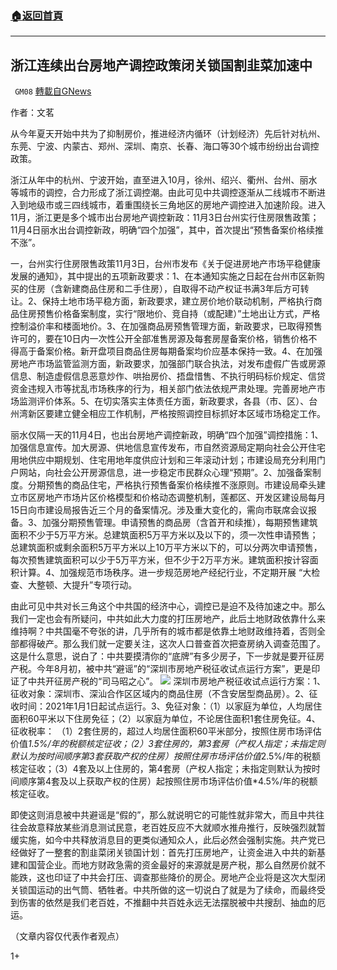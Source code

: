 ###  [:house:返回首頁](https://github.com/ourhimalayas/txt)
---

## 浙江连续出台房地产调控政策闭关锁国割韭菜加速中
` GM08` [轉載自GNews](https://gnews.org/zh-hans/539389/)

作者：文茗

从今年夏天开始中共为了抑制房价，推进经济内循环（计划经济）先后针对杭州、东莞、宁波、内蒙古、郑州、深圳、南京、长春、海口等30个城市纷纷出台调控政策。

浙江从年中的杭州、宁波开始，直至进入10月，徐州、绍兴、衢州、台州、丽水等城市的调控，合力形成了浙江调控潮。由此可见中共调控逐渐从二线城市不断进入到地级市或三四线城市，着重围绕长三角地区的房地产调控进入加速阶段。进入11月，浙江更是多个城市出台房地产调控新政：11月3日台州实行住房限售政策；11月4日丽水出台调控新政，明确“四个加强”，其中，首次提出“预售备案价格续推不涨”。

一，台州实行住房限售政策11月3日，台州市发布《关于促进房地产市场平稳健康发展的通知》，其中提出的五项新政要求：1、在本通知实施之日起在台州市区新购买的住房（含新建商品住房和二手住房），自取得不动产权证书满3年后方可转让。2、保持土地市场平稳方面，新政要求，建立房价地价联动机制，严格执行商品住房预售价格备案制度，实行“限地价、竞自持（或配建）”土地出让方式，严格控制溢价率和楼面地价。3、在加强商品房预售管理方面，新政要求，已取得预售许可的，要在10日内一次性公开全部准售房源及每套房屋备案价格，销售价格不得高于备案价格。新开盘项目商品住房每期备案均价应基本保持一致。4、在加强房地产市场监管监测方面，新政要求，加强部门联合执法，对发布虚假广告或房源信息、制造虚假信息恶意炒作、哄抬房价、捂盘惜售、不执行明码标价规定、信贷资金违规入市等扰乱市场秩序的行为，相关部门依法依规严肃处理。完善房地产市场监测评价体系。5、在切实落实主体责任方面，新政要求，各县（市、区）、台州湾新区要建立健全相应工作机制，严格按照调控目标抓好本区域市场稳定工作。

丽水仅隔一天的11月4日，也出台房地产调控新政，明确“四个加强”调控措施：1、加强信息宣传。加大房源、供地信息宣传发布，市自然资源局定期向社会公开住宅用地供应中期规划、住宅用地年度供应计划和三年滚动计划；市建设局充分利用门户网站，向社会公开房源信息，进一步稳定市民群众心理“预期”。2、加强备案制度。分期预售的商品住宅，严格执行预售备案价格续推不涨原则。市建设局牵头建立市区房地产市场片区价格模型和价格动态调整机制，莲都区、开发区建设局每月15日向市建设局报告近三个月的备案情况。涉及重大变化的，需向市联席会议报备。3、加强分期预售管理。申请预售的商品房（含首开和续推），每期预售建筑面积不少于5万平方米。总建筑面积5万平方米以及以下的，须一次性申请预售；总建筑面积或剩余面积5万平方米以上10万平方米以下的，可以分两次申请预售，每次预售建筑面积可以少于5万平方米，但不少于2万平方米。建筑面积按计容面积计算。4、加强规范市场秩序。进一步规范房地产经纪行业，不定期开展 “大检查、大整顿、大提升”专项行动。

由此可见中共对长三角这个中共国的经济中心，调控已是迫不及待加速之中。那么我们一定也会有所疑问，中共如此大力度的打压房地产，此后土地财政依靠什么来维持啊？中共国毫不夸张的讲，几乎所有的城市都是依靠土地财政维持着，否则全部都得破产。那么我们就一定要关注，这次人口普查首次把查房纳入调查范围了。这是什么意思，说白了：中共要摸清你的“底牌”有多少房子，下一步就是要开征房产税。今年8月初，被中共“避谣”的“深圳市房地产税征收试点运行方案”，更是印证了中共开征房产税的“司马昭之心”。
![]()![](https://gnews-media-offload.s3.amazonaws.com/wp-content/uploads/2020/11/08212656/EVyDsEqWoAAnHPS.jpg)
深圳市房地产税征收试点运行方案：1、征收对象：深圳市、深汕合作区区域内的商品住房（不含安居型商品房）。2、征收时间：2021年1月1日起试点运行。3、免征对象：（1）以家庭为单位，人均居住面积60平米以下住房免征；（2）以家庭为单位，不论居住面积1套住房免征。4、征收税率：
（1）2套住房的，超过人均居住面积60平米部分，按照住房市场评估价值*1.5%/年的税额核定征收；（2）3套住房的，第3套房（产权人指定；未指定则默认为按时间顺序第3套获取产权的住房）按照住房市场评估价值*2.5%/年的税额核定征收；（3）4套及以上住房的，第4套房（产权人指定；未指定则默认为按时间顺序第4套及以上获取产权的住房）起按照住房市场评估价值\*4.5%/年的税额核定征收。

即使这则消息被中共避谣是“假的”，那么就说明它的可能性就非常大，而且中共往往会故意释放某些消息测试民意，老百姓反应不大就顺水推舟推行，反映强烈就暂缓实施，如今中共释放消息目的更类似通知众人，此后必然会强制实施。共产党已经做好了一整套的割韭菜闭关锁国计划：首先打压房地产，让资金进入中共的新基建和国营企业。而地方财政急需的资金最好的来源就是房产税，那么自然房价就不能跌，这也印证了中共会打压、调查那些降价的房企。房地产企业将是这次大型闭关锁国运动的出气筒、牺牲者。中共所做的这一切说白了就是为了续命，而最终受到伤害的依然是我们老百姓，不推翻中共百姓永远无法摆脱被中共搜刮、抽血的厄运。

（文章内容仅代表作者观点）

1+
